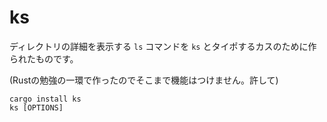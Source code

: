 # ks

ディレクトリの詳細を表示する `ls` コマンドを `ks` とタイポするカスのために作られたものです。

(Rustの勉強の一環で作ったのでそこまで機能はつけません。許して)

```shell
cargo install ks
ks [OPTIONS]
```
